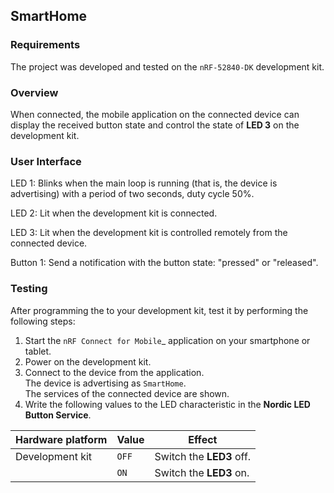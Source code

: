 ## SmartHome

### Requirements
The project was developed and tested on the `nRF-52840-DK` development kit.

### Overview
When connected, the mobile application on the connected device can display the received button state and control the state of **LED 3** on the development kit.

### User Interface
LED 1:
   Blinks when the main loop is running (that is, the device is advertising) with a period of two seconds, duty cycle 50%.

LED 2:
   Lit when the development kit is connected.

LED 3:
   Lit when the development kit is controlled remotely from the connected device.

Button 1:
   Send a notification with the button state: "pressed" or "released".

### Testing
After programming the to your development kit, test it by performing the following steps:

1. Start the `nRF Connect for Mobile`_ application on your smartphone or tablet.
2. Power on the development kit.
3. Connect to the device from the application.<br>
   The device is advertising as `SmartHome`.<br>
   The services of the connected device are shown.
4. Write the following values to the LED characteristic in the **Nordic LED Button Service**.

| Hardware platform   | Value  | Effect                             |
|---------------------|--------|------------------------------------|
| Development kit     | `OFF`  | Switch the **LED3** off.           |
|                     | `ON`   | Switch the **LED3** on.            |

